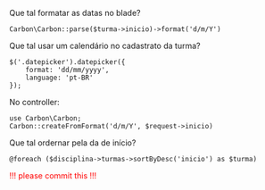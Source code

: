 Que tal formatar as datas no blade?

    Carbon\Carbon::parse($turma->inicio)->format('d/m/Y') 

Que tal usar um calendário no cadastrato da turma?

    $('.datepicker').datepicker({
        format: 'dd/mm/yyyy',
        language: 'pt-BR'
    });

No controller:

    use Carbon\Carbon;
    Carbon::createFromFormat('d/m/Y', $request->inicio)

Que tal ordernar pela da de início?

    @foreach ($disciplina->turmas->sortByDesc('inicio') as $turma)

<div style="color:red;">!!! please commit this !!!</div>

